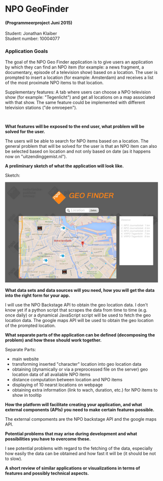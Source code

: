 # NPO GeoFinder 
#### (Programmeerproject Juni 2015)

Student: Jonathan Klaiber <br>
Student number: 10004077


### Application Goals

The goal of the NPO Geo Finder application is to give users an application by which they can find an NPO item (for example: a news fragment, a documentary, episode of a television show) based on a location. The user is prompted to insert a location (for example: Amsterdam) and receives a list of the most proximate NPO items to that location.

Supplementary features: A tab where users can choose a NPO television show (for example: "Tegenlicht") and get all locations on a map associated with that show. The same feature could be implemented with different television stations ("de omroepen").

<br>

**What features will be exposed to the end user, what problem will be solved for the user.**

The users will be able to search for NPO items based on a location. The general problem that will be solved for the user is that an NPO item can also be selected based on location and not only based on date (as it happens now on "uitzendinggemist.nl").


**A preliminary sketch of what the application will look like.**

Sketch:

![Alt text](https://github.com/johnlocker/NPOGeoFinder/blob/master/docs/sketch.jpg)

**What data sets and data sources will you need, how you will get the data into the right form for your app.**

I will use the NPO Backstage API to obtain the geo location data. I don't know yet if a python script that scrapes the data from time to time (e.g. once daily) or a dynamical JavaScript script will be used to fetch the geo location data. The google maps API will be used to obtain the geo location of the prompted location. 

**What separate parts of the application can be defined (decomposing the problem) and how these should work together.**

Separate Parts:

- main website
- transforming inserted "character" location into geo location data
- obtaining (dynamically or via a preprocessed file on the server) geo location data of all avaliable NPO items
- distance computation between location and NPO items
- displaying of 10 nearst locations on webpage
- obtaining extra information (link to wach, duration, etc.) for NPO items to show in tooltip

**How the platform will facilitate creating your application, and what external components (APIs) you need to make certain features possible.**

The external compoments are the NPO backstage API and the google maps API.

**Potential problems that may arise during development and what possibilities you have to overcome these.**

I see potential problems with regard to the fetching of the data, especially how easily the data can be obtained and how fast it will be (it should be not to slow).

**A short review of similar applications or visualizations in terms of features and possibly technical aspects.**
